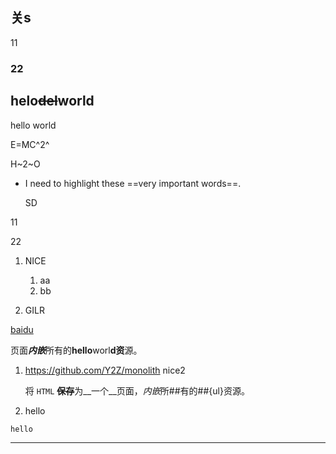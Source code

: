 ## 关s

11

### 22





## helo~~del~~world

hello world

E=MC^2^

H~2~O
* I need to highlight these ==very important words==.

  SD

11

22

1. NICE

   1. aa
   2. bb

2. GILR


[baidu](https://baidu.com)

页面***内嵌***所有的**hello**worl**d资**源。

1. https://github.com/Y2Z/monolith
    nice2

    将 `HTML` ~~**保存**~~为__一个__页面，*内嵌*所##有的##{ul}资源。

2. hello

```
hello
```

---